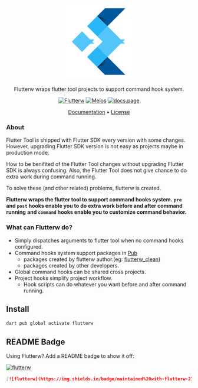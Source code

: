 <p align="center">
  <a href="https://melos.invertase.dev">
  <img src="./docs/assets/flutterw-logo.png" alt="Flutterw" /> <br /><br />
  </a>
  <span>Flutterw wraps flutter tool projects to support command hook system.</span>
</p>

<p align="center">
  <a href="https://github.com/hyiso/flutterw#readme-badge"><img src="https://img.shields.io/badge/maintained%20with-flutterw-27b6f6.svg?style=flat-square" alt="Flutterw" /></a>
  <a href="https://github.com/invertase/melos#readme-badge"><img src="https://img.shields.io/badge/maintained%20with-melos-f700ff.svg?style=flat-square" alt="Melos" /></a>
  <a href="https://docs.page"><img src="https://img.shields.io/badge/powered%20by-docs.page-34C4AC.svg?style=flat-square" alt="docs.page" /></a>
</p>


<p align="center">
  <a href="https://docs.page/hyiso/flutterw~docs">Documentation</a> &bull;
  <a href="https://github.com/hyiso/flutterw/blob/main/LICENSE">License</a>
</p>

### About

Flutter Tool is shipped with Flutter SDK every version with some changes. However, upgrading Flutter SDK version is not easy as projects maybe in production mode.

How to be benifited of the Flutter Tool changes without upgrading Flutter SDK is always confusing.
Also, the Flutter Tool does not give chance to do extra work during command running.

To solve these (and other related) problems, flutterw is created.

**Flutterw  wraps the flutter tool to support command hooks system.**
**`pre` and `post` hooks enable you to do extra work before and after command running**
**and `command` hooks enable you to customize command behavior.**

### What can Flutterw do?

- Simply dispatches arguments to flutter tool when no command hooks configured.
- Command hooks system support packages in [Pub](https://pub.dev)
  - packages created by flutterw author.(eg: [flutterw_clean](https://pub.dev/packages/flutterw_clean))
  - packages created by other developers.
- Global command hooks can be shared cross projects.
- Project hooks simplify project workflow.
  - Hook scripts can do whatever you want before and after command running.

## Install

```bash
dart pub global activate flutterw
```

## README Badge

Using Flutterw? Add a README badge to show it off:

[![flutterw](https://img.shields.io/badge/maintained%20with-flutterw-27b6f6.svg?style=flat-square)](https://github.com/hyiso/flutterw)

```markdown
[![flutterw](https://img.shields.io/badge/maintained%20with-flutterw-27b6f6.svg?style=flat-square)](https://github.com/hyiso/flutterw)
```